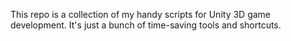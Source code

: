This repo is a collection of my handy scripts for Unity 3D game development. It's just a bunch of time-saving tools and shortcuts.
